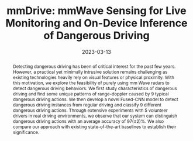 ---
title: "mmDrive: mmWave Sensing for Live Monitoring and On-Device Inference of Dangerous Driving"
date: 2023-03-13
publishDate: 2023-03-13
authors: ["Argha Sen", "Avijit Mandal", "**Prasenjit Karmakar**", "Anirban Das", "Sandip Chakraborty"]
publication_types: ["1"]
abstract: "Detecting dangerous driving has been of critical interest for the past few years. However, a practical yet minimally intrusive solution remains challenging as existing technologies heavily rely on visual features or physical proximity. With this motivation, we explore the feasibility of purely using mm Wave radars to detect dangerous driving behaviors. We first study characteristics of dangerous driving and find some unique patterns of range-doppler caused by 9 typical dangerous driving actions. We then develop a novel Fused-CNN model to detect dangerous driving instances from regular driving and classify 9 different dangerous driving actions. Through extensive experiments with 5 volunteer drivers in real driving environments, we observe that our system can distinguish dangerous driving actions with an average accuracy of 97(±2)%. We also compare our approach with existing state-of-the-art baselines to establish their significance."
featured: true
publication: "IEEE PerCom 2023"
links:
  - icon_pack: fas
    icon: scroll
    name: Link
    url: 'https://doi.org/10.1109/PERCOM56429.2023.10099264'
  - icon_pack: fab
    icon: github
    name: Repository
    url: 'https://github.com/arghasen10/mmDrive'
---